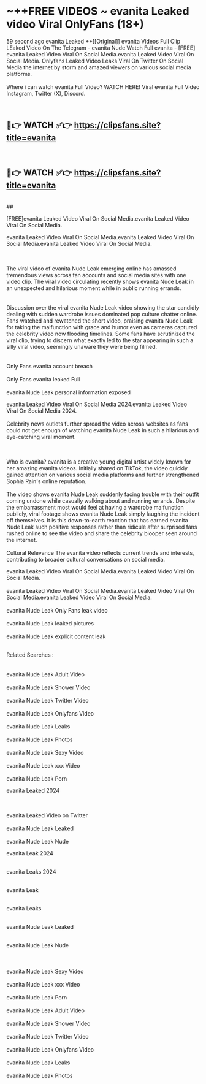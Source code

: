 # ~++FREE VIDEOS ~ evanita Leaked video Viral OnlyFans (18+)<br>


59 second ago evanita Leaked ++[[Original]] evanita Videos Full Clip LEaked Video On The Telegram  - evanita Nude  Watch Full evanita - [FREE] evanita Leaked Video Viral On Social Media.evanita Leaked Video Viral On Social Media.   Onlyfans Leaked Video Leaks Viral On Twitter On Social Media the internet by storm and amazed viewers on various social media platforms. <br><br>
Where i can watch evanita Full Video? WATCH HERE! Viral evanita Full Video Instagram, Twitter (X), Discord. <br>


 <br>

##  🔴👉 WATCH ✅👉  <a href="https://clipsfans.site?title=evanita&ref=git">https://clipsfans.site?title=evanita</a> <br>
  <br>

##  🔴👉 WATCH ✅👉  <a href="https://clipsfans.site?title=evanita&ref=git">https://clipsfans.site?title=evanita</a> <br>
  <br>
  ##



[FREE]evanita Leaked Video Viral On Social Media.evanita Leaked Video Viral On Social Media. <br>

evanita Leaked Video Viral On Social Media.evanita Leaked Video Viral On Social Media.evanita Leaked Video Viral On Social Media. <br>


  <br>

  <br>
The viral video of evanita Nude Leak emerging online has amassed tremendous views across fan accounts and social media sites with one video clip. The viral video circulating recently shows evanita Nude Leak in an unexpected and hilarious moment while in public running errands.<br>
<br>


<br>
Discussion over the viral evanita Nude Leak video showing the star candidly dealing with sudden wardrobe issues dominated pop culture chatter online. Fans watched and rewatched the short video, praising evanita Nude Leak for taking the malfunction with grace and humor even as cameras captured the celebrity video now flooding timelines. Some fans have scrutinized the viral clip, trying to discern what exactly led to the star appearing in such a silly viral video, seemingly unaware they were being filmed.<br>
<br>
<br> 
Only Fans evanita account breach<br>
<br>
Only Fans evanita leaked Full <br>
<br>
evanita Nude Leak personal information exposed<br>

evanita Leaked Video Viral On Social Media 2024.evanita Leaked Video Viral On Social Media 2024. <br>
<br>
Celebrity news outlets further spread the video across websites as fans could not get enough of watching evanita Nude Leak in such a hilarious and eye-catching viral moment.<br>
<br>

<br>
Who is evanita? evanita is a creative young digital artist widely known for her amazing evanita videos. Initially shared on TikTok, the video quickly gained attention on various social media platforms and further strengthened Sophia Rain's online reputation.<br>
<br>
The video shows evanita Nude Leak suddenly facing trouble with their outfit coming undone while casually walking about and running errands. Despite the embarrassment most would feel at having a wardrobe malfunction publicly, viral footage shows evanita Nude Leak simply laughing the incident off themselves. It is this down-to-earth reaction that has earned evanita Nude Leak such positive responses rather than ridicule after surprised fans rushed online to see the video and share the celebrity blooper seen around the internet.<br>
<br>
Cultural Relevance The evanita video reflects current trends and interests, contributing to broader cultural conversations on social media.<br>

evanita Leaked Video Viral On Social Media.evanita Leaked Video Viral On Social Media.<br>
<br>
evanita Leaked Video Viral On Social Media.evanita Leaked Video Viral On Social Media.evanita Leaked Video Viral On Social Media.<br>
<br>
evanita Nude Leak Only Fans leak video<br>
<br>
evanita Nude Leak leaked pictures<br>
<br>
evanita Nude Leak explicit content leak<br>


<br>
Related Searches :<br>
<br>

<br>
evanita Nude Leak Adult Video<br>
<br>
evanita Nude Leak Shower Video<br>
<br>
evanita Nude Leak Twitter Video<br>
<br>
evanita Nude Leak Onlyfans Video<br>
<br>
evanita Nude Leak Leaks<br>
<br>
evanita Nude Leak Photos<br>

<br>
evanita Nude Leak Sexy Video<br>
<br>
evanita Nude Leak xxx Video<br>
<br>
evanita Nude Leak Porn<br>

evanita  Leaked 2024 <br> <br>
<br>

evanita Leaked Video on Twitter <br>
<br>
evanita Nude Leak Leaked<br>
<br>
evanita Nude Leak Nude<br>


evanita  Leak 2024 <br> <br>



evanita  Leaks 2024 <br> <br>



 
evanita  Leak<br> <br>



evanita  Leaks<br> <br>


evanita Nude Leak Leaked<br> <br>

evanita Nude Leak Nude<br> <br>
<br> <br>
evanita Nude Leak Sexy Video
<br> <br>
evanita Nude Leak xxx Video
<br> <br>
evanita Nude Leak Porn
<br> <br>
evanita Nude Leak Adult Video
<br> <br>
evanita Nude Leak Shower Video
<br> <br>
evanita Nude Leak Twitter Video
<br> <br>
evanita Nude Leak Onlyfans Video
<br> <br>
evanita Nude Leak Leaks
<br> <br>
evanita Nude Leak Photos






</p>




 



</p>










